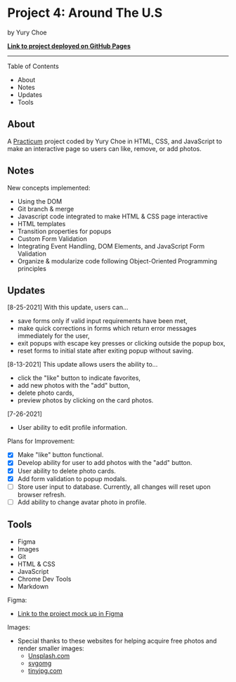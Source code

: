 # Project 4: Around The U.S

by Yury Choe

[**Link to project deployed on GitHub Pages**](https://wherestoto.github.io/web_project_4/)

****

Table of Contents

* About
* Notes
* Updates
* Tools

## About

A [Practicum](https://practicum.yandex.com/) project coded by Yury Choe in HTML, CSS, and JavaScript to make an interactive page so users can like, remove, or add photos.

## Notes

New concepts implemented:

* Using the DOM
* Git branch & merge
* Javascript code integrated to make HTML & CSS page interactive
* HTML templates
* Transition properties for popups
* Custom Form Validation
* Integrating Event Handling, DOM Elements, and JavaScript Form Validation
* Organize & modularize code following Object-Oriented Programming principles

## Updates

[8-25-2021] With this update, users can...

* save forms only if valid input requirements have been met,
* make quick corrections in forms which return error messages immediately for the user,
* exit popups with escape key presses or clicking outside the popup box,
* reset forms to initial state after exiting popup without saving.

[8-13-2021] This update allows users the ability to...

* click the "like" button to indicate favorites,
* add new photos with the "add" button,
* delete photo cards,
* preview photos by clicking on the card photos.

[7-26-2021]

* User ability to edit profile information.

Plans for Improvement:

* [x] Make "like" button functional.
* [x] Develop ability for user to add photos with the "add" button.
* [x] User ability to delete photo cards.
* [x] Add form validation to popup modals.
* [ ] Store user input to database. Currently, all changes will reset upon browser refresh.
* [ ] Add ability to change avatar photo in profile.

## Tools

* Figma
* Images
* Git
* HTML & CSS
* JavaScript
* Chrome Dev Tools
* Markdown

Figma:

* [Link to the project mock up in Figma](https://www.figma.com/file/SurN1jaeEQIhuZEDMhmWWf/Sprint-4-Around-The-U.S.-desktop-mobile?node-id=0%3A1)

Images:

* Special thanks to these websites for helping acquire free photos and render smaller images:
  * [Unsplash.com](https://unsplash.com/)
  * [svgomg](https://jakearchibald.github.io/svgomg/)
  * [tinyjpg.com](https://tinyjpg.com/)

